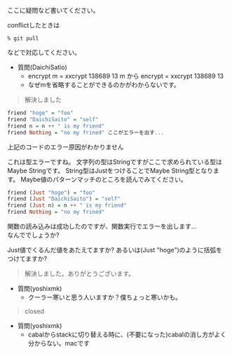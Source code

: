 ここに疑問など書いてください。

conflictしたときは

	% git pull

などで対応してください。

- 質問(DaichiSatio)
  - encrypt m = xxcrypt 138689 13 m から encrypt = xxcrypt 138689 13
  - なぜmを省略することができるのかがわからないです。

> 解決しました

```haskell
friend "hoge" = "foo"
friend "DaichiSaito" = "self"
friend n = n ++ " is my friend"
friend Nothing = "no my frined" ここがエラーを出す...
```

上記のコードのエラー原因がわかりません  

これは型エラーですね。
文字列の型はStringですがここで求められている型はMaybe Stringです。
String型はJustをつけることでMaybe String型となります。
Maybe値のパターンマッチのところを読んでみてください。

```haskell
friend (Just "hoge") = "foo"
friend (Just "DaichiSaito") = "self"
friend (Just n) = n ++ " is my friend"
friend Nothing = "no my frined"
```

関数の読み込みは成功したのですが、関数実行でエラーを出します...  
なんででしょうか?

Just値でくるんだ値をあたえてますか?
あるいは(Just "hoge")のように括弧をつけてますか?

> 解決しました。ありがとうございます。

- 質問(yoshixmk)
  - クーラー寒いと思う人いますか？僕ちょっと寒いかも。
> closed

- 質問(yoshixmk)
  - cabalからstackに切り替える時に、(不要になった)cabalの消し方がよく分からない。macです

